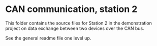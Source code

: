 CAN communication, station 2 
============================
 
This folder contains the source files for Station 2 in the demonstration
project on data exchange between two devices over the CAN bus.

See the general readme file one level up.  